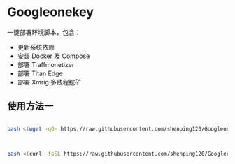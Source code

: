 # Googleonekey

一键部署环境脚本，包含：

- 更新系统依赖
- 安装 Docker 及 Compose
- 部署 Traffmonetizer
- 部署 Titan Edge
- 部署 Xmrig 多线程挖矿

## 使用方法一
```bash

bash <(wget -qO- https://raw.githubusercontent.com/shenping120/Googleonekey/main/Googleonekey.sh)



bash <(curl -fsSL https://raw.githubusercontent.com/shenping120/Googleonekey/main/Googleonekey.sh)
